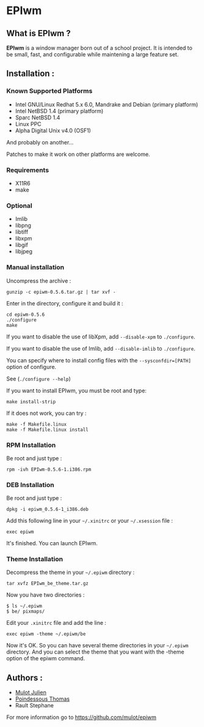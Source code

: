 EPIwm
=====

What is EPIwm ?
---------------

**EPIwm** is a window manager born out of a school project. 
It is intended to be small, fast, and configurable while maintening a large feature set. 

Installation :
--------------

### Known Supported Platforms

- Intel GNU/Linux Redhat 5.x 6.0, Mandrake and Debian (primary platform)
- Intel NetBSD 1.4 (primary platform)
- Sparc NetBSD 1.4
- Linux PPC
- Alpha Digital Unix v4.0 (OSF1)

And probably on another...

Patches to make it work on other platforms are welcome.

### Requirements

* X11R6
* make

### Optional

* Imlib
* libpng
* libtiff
* libxpm
* libgif
* libjpeg

### Manual installation

Uncompress the archive : 

```shell
gunzip -c epiwm-0.5.6.tar.gz | tar xvf -
```

Enter in the directory, configure it and build it : 

```shell
cd epiwm-0.5.6
./configure
make
```

If you want to disable the use of libXpm, add `--disable-xpm` to `./configure`.

If you want to disable the use of Imlib, add `--disable-imlib` to `./configure`.

You can specify where to install config files with the `--sysconfdir=[PATH]` option of configure.

See (`./configure --help`)

If you want to install EPIwm, you must be root and type: 

```shell
make install-strip
```

If it does not work, you can try : 

```shell
make -f Makefile.linux
make -f Makefile.linux install
```

### RPM Installation 

Be root and just type :

```shell
rpm -ivh EPIwm-0.5.6-1.i386.rpm
```

### DEB Installation

Be root and just type :

```shell
dpkg -i epiwm_0.5.6-1_i386.deb
```

Add this following line in your `~/.xinitrc` or your `~/.xsession` file :
	
```
exec epiwm
```

It's finished. You can launch EPIwm.


### Theme Installation


Decompress the theme in your `~/.epiwm` directory : 

```shell
tar xvfz EPIwm_be_theme.tar.gz
```

Now you have two directories : 

```shell
$ ls ~/.epiwm
$ be/ pixmaps/
```

Edit your `.xinitrc` file and add the line : 

```shell
exec epiwm -theme ~/.epiwm/be
```

Now it's OK. So you can have several theme directories in your `~/.epiwm` directory. And you can select the theme that you want with the -theme option of the epiwm
command.

Authors : 
---------

* [Mulot Julien](https://github.com/mulot)
* [Poindessous Thomas](https://github.com/tpoindessous)
* Rault Stephane

For more information go to https://github.com/mulot/epiwm
